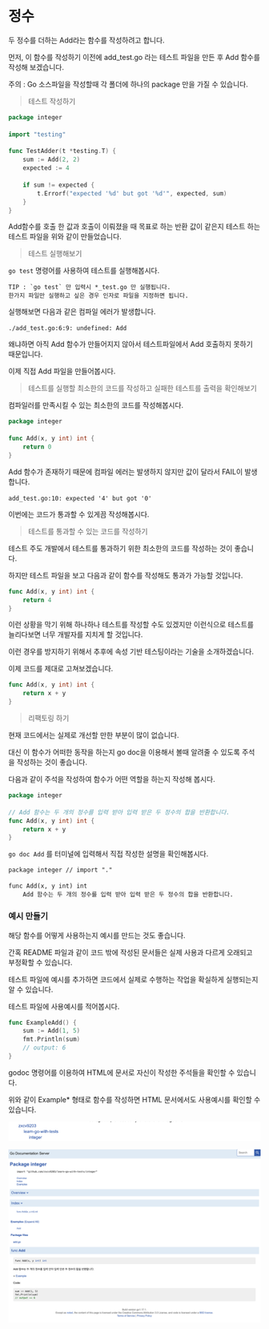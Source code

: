 # 정수

두 정수를 더하는 Add라는 함수를 작성하려고 합니다.

먼저, 이 함수를 작성하기 이전에 add_test.go 라는 테스트 파일을 만든 후 Add 함수를 작성해 보겠습니다.

주의 : Go 소스파일을 작성할때 각 폴더에 하나의 package 만을 가질 수 있습니다.

> 테스트 작성하기
```go
package integer

import "testing"

func TestAdder(t *testing.T) {
	sum := Add(2, 2)
	expected := 4

	if sum != expected {
		t.Errorf("expected '%d' but got '%d'", expected, sum)
	}
}
```
Add함수를 호출 한 값과 호출이 이뤄졌을 때 목표로 하는 반환 값이 같은지 테스트 하는 테스트 파일을 위와 같이 만들었습니다.

> 테스트 실행해보기

`go test` 명령어를 사용하여 테스트를 실행해봅시다.

``` 
TIP : `go test` 만 입력시 *_test.go 만 실행됩니다.
한가지 파일만 실행하고 싶은 경우 인자로 파일을 지정하면 됩니다.
```

실행해보면 다음과 같은 컴파일 에러가 발생합니다.

`./add_test.go:6:9: undefined: Add`

왜냐하면 아직 Add 함수가 만들어지지 않아서 테스트파일에서 Add 호출하지 못하기 때문입니다.

이제 직접 Add 파일을 만들어봅시다.

> 테스트를 실행할 최소한의 코드를 작성하고 실패한 테스트를 출력을 확인해보기

컴파일러를 만족시킬 수 있는 최소한의 코드를 작성해봅시다.

```go
package integer

func Add(x, y int) int {
	return 0
}
```

Add 함수가 존재하기 때문에 컴파일 에러는 발생하지 않지만 값이 달라서 FAIL이 발생합니다.

`add_test.go:10: expected '4' but got '0'`

이번에는 코드가 통과할 수 있게끔 작성해봅시다.

> 테스트를 통과할 수 있는 코드를 작성하기

테스트 주도 개발에서 테스트를 통과하기 위한 최소한의 코드를 작성하는 것이 좋습니다.

하지만 테스트 파일을 보고 다음과 같이 함수를 작성해도 통과가 가능할 것입니다.

```go
func Add(x, y int) int {
	return 4
}
```

이런 상황을 막기 위해 하나하나 테스트를 작성할 수도 있겠지만 이런식으로 테스트를 늘리다보면 너무 개발자를 지치게 할 것입니다.

이런 경우를 방지하기 위해서 추후에 속성 기반 테스팅이라는 기술을 소개하겠습니다.

이제 코드를 제대로 고쳐보겠습니다.

```go
func Add(x, y int) int {
	return x + y
}
```

> 리팩토링 하기

현재 코드에서는 실제로 개선할 만한 부분이 많이 없습니다.

대신 이 함수가 어떠한 동작을 하는지 go doc을 이용해서 볼때 알려줄 수 있도록 주석을 작성하는 것이 좋습니다.

다음과 같이 주석을 작성하여 함수가 어떤 역할을 하는지 작성해 봅시다.

```go
package integer

// Add 함수는 두 개의 정수를 입력 받아 입력 받은 두 정수의 합을 반환합니다.
func Add(x, y int) int {
	return x + y
}

```

`go doc Add` 를 터미널에 입력해서 직접 작성한 설명을 확인해봅시다.
```text
package integer // import "."

func Add(x, y int) int
    Add 함수는 두 개의 정수를 입력 받아 입력 받은 두 정수의 합을 반환합니다.
```

### 예시 만들기

해당 함수를 어떻게 사용하는지 예시를 만드는 것도 좋습니다.

간혹 README 파일과 같이 코드 밖에 작성된 문서들은 실제 사용과 다르게 오래되고 부정확할 수 있습니다.

테스트 파일에 예시를 추가하면 코드에서 실제로 수행하는 작업을 확실하게 실행되는지 알 수 있습니다.

테스트 파일에 사용예시를 적어봅시다.

```go
func ExampleAdd() {
	sum := Add(1, 5)
	fmt.Println(sum)
	// output: 6
}
```

godoc 명령어를 이용하여 HTML에 문서로 자신이 작성한 주석들을 확인할 수 있습니다.

위와 같이 Example* 형태로 함수를 작성하면 HTML 문서에서도 사용예시를 확인할 수 있습니다.

![img.png](./image/img.png)

![img_3.png](./image/img_3.png)